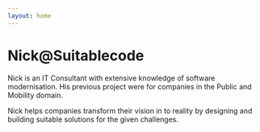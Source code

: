 ```yaml
---
layout: home
---
```

# Nick@Suitablecode
Nick is an IT Consultant with extensive knowledge of software modernisation. 
His previous project were for companies in the Public and Mobility domain.

Nick helps companies transform their vision in to reality by designing and building suitable solutions for the given challenges. 

